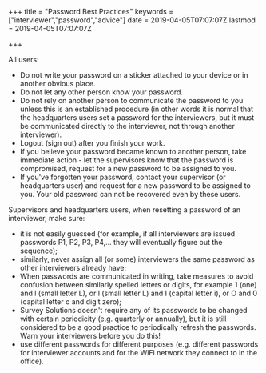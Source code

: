 +++
title = "Password Best Practices"
keywords = ["interviewer","password","advice"]
date = 2019-04-05T07:07:07Z
lastmod = 2019-04-05T07:07:07Z

+++

All users:

- Do not write your password on a sticker attached to your device or in another obvious 
place.
- Do not let any other person know your password.
- Do not rely on another person to communicate the password to you unless this is an 
established procedure (in other words it is normal that the headquarters users set a 
password for the interviewers, but it must be communicated directly to the interviewer, 
not through another interviewer).
- Logout (sign out) after you finish your work.
- If you believe your password became known to another person, take immediate action - 
let the supervisors know that the password is compromised, request for a new password 
to be assigned to you.
- If you've forgotten your password, contact your supervisor (or headquarters user) and 
request for a new password to be assigned to you. Your old password can not be recovered 
even by these users.

Supervisors and headquarters users, when resetting a password of an interviewer, make sure:

- it is not easily guessed (for example, if all interviewers are issued passwords P1, P2, 
P3, P4,... they will eventually figure out the sequence);
- similarly, never assign all (or some) interviewers the same password as other interviewers 
already have;
- When passwords are communicated in writing, take measures to avoid confusion between 
similarly spelled letters or digits, for example 1 (one) and l (small letter L), or l 
(small letter L) and I (capital letter i), or O and 0 (capital letter o and digit zero);
- Survey Solutions doesn't require any of its passwords to be changed with certain 
periodicity (e.g. quarterly or annually), but it is still considered to be a good practice 
to periodically refresh the passwords. Warn your interviewers before you do this!
- use different passwords for different purposes (e.g. different passwords for interviewer
accounts and for the WiFi network they connect to in the office).